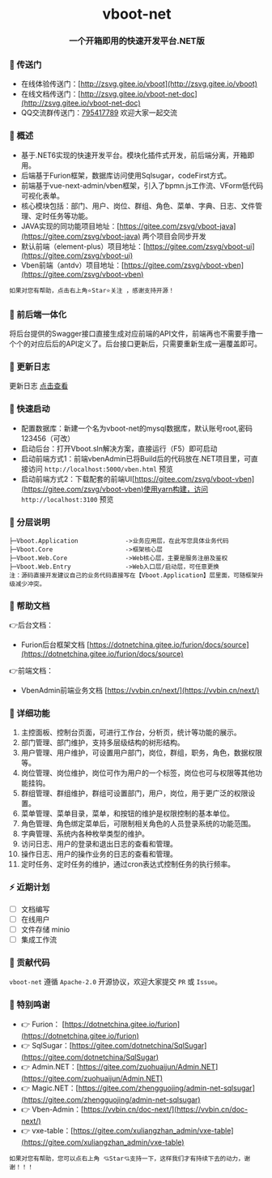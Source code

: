 <div align="center"><h1 align="center">vboot-net</h1></div>
<div align="center"><h3 align="center">一个开箱即用的快速开发平台.NET版</h3></div>

### 🍿 传送门

* 在线体验传送门：[http://zsvg.gitee.io/vboot](http://zsvg.gitee.io/vboot)
* 在线文档传送门：[http://zsvg.gitee.io/vboot-net-doc](http://zsvg.gitee.io/vboot-net-doc)
* QQ交流群传送门：[795417789](https://jq.qq.com/?_wv=1027&k=yoKKIlIG) 欢迎大家一起交流

### 🍟 概述

* 基于.NET6实现的快速开发平台。模块化插件式开发，前后端分离，开箱即用。
* 后端基于Furion框架，数据库访问使用Sqlsugar，codeFirst方式。
* 前端基于vue-next-admin/vben框架，引入了bpmn.js工作流、VForm低代码可视化表单。
* 核心模块包括：部门、用户、岗位、群组、角色、菜单、字典、日志、文件管理、定时任务等功能。
* JAVA实现的同功能项目地址：[https://gitee.com/zsvg/vboot-java](https://gitee.com/zsvg/vboot-java) 两个项目会同步开发
* 默认前端（element-plus）项目地址：[https://gitee.com/zsvg/vboot-ui](https://gitee.com/zsvg/vboot-ui)
* Vben前端（antdv）项目地址：[https://gitee.com/zsvg/vboot-vben](https://gitee.com/zsvg/vboot-vben)
```
如果对您有帮助，点击右上角⭐Star⭐关注 ，感谢支持开源！
```

### 🎁 前后端一体化

将后台提供的Swagger接口直接生成对应前端的API文件，前端再也不需要手撸一个个的对应后后的API定义了。后台接口更新后，只需要重新生成一遍覆盖即可。

### 🥞 更新日志

更新日志 [点击查看](https://gitee.com/zsvg/vboot-net/blob/master/CHANGELOG.md)
          
### 🍄 快速启动
* 配置数据库：新建一个名为vboot-net的mysql数据库，默认账号root,密码123456（可改）
* 启动后台：打开Vboot.sln解决方案，直接运行（F5）即可启动
* 启动前端方式1：前端vbenAdmin已将Build后的代码放在.NET项目里，可直接访问 `http://localhost:5000/vben.html` 预览
* 启动前端方式2：下载配套的前端UI[https://gitee.com/zsvg/vboot-vben](https://gitee.com/zsvg/vboot-vben)使用yarn构建，访问 `http://localhost:3100` 预览

### 🏀 分层说明
```
├─Vboot.Application             ->业务应用层，在此写您具体业务代码
├─Vboot.Core                    ->框架核心层
├─Vboot.Web.Core                ->Web核心层，主要是服务注册及鉴权
├─Vboot.Web.Entry               ->Web入口层/启动层，可任意更换
注：源码直接开发建议自己的业务代码直接写在【Vboot.Application】层里面，可随框架升级减少冲突。
```

### 📖 帮助文档

👉后台文档：
* Furion后台框架文档 [https://dotnetchina.gitee.io/furion/docs/source](https://dotnetchina.gitee.io/furion/docs/source)

👉前端文档：
* VbenAdmin前端业务文档 [https://vvbin.cn/next/](https://vvbin.cn/next/)


### 🍖 详细功能

1. 主控面板、控制台页面，可进行工作台，分析页，统计等功能的展示。
2. 部门管理、部门维护，支持多层级结构的树形结构。
3. 用户管理、用户维护，可设置用户部门，岗位，群组，职务，角色，数据权限等。
4. 岗位管理、岗位维护，岗位可作为用户的一个标签，岗位也可与权限等其他功能挂钩。
5. 群组管理、群组维护，群组可设置部门，用户，岗位，用于更广泛的权限设置。
6. 菜单管理、菜单目录，菜单，和按钮的维护是权限控制的基本单位。
7. 角色管理、角色绑定菜单后，可限制相关角色的人员登录系统的功能范围。
8. 字典管理、系统内各种枚举类型的维护。
9. 访问日志、用户的登录和退出日志的查看和管理。
10. 操作日志、用户的操作业务的日志的查看和管理。
11. 定时任务、定时任务的维护，通过cron表达式控制任务的执行频率。

### ⚡ 近期计划

- [ ] 文档编写
- [ ] 在线用户
- [ ] 文件存储 minio
- [ ] 集成工作流

### 🍻 贡献代码

`vboot-net` 遵循 `Apache-2.0` 开源协议，欢迎大家提交 `PR` 或 `Issue`。


### 💐 特别鸣谢
- 👉 Furion：  [https://dotnetchina.gitee.io/furion](https://dotnetchina.gitee.io/furion)
- 👉 SqlSugar：[https://gitee.com/dotnetchina/SqlSugar](https://gitee.com/dotnetchina/SqlSugar)
- 👉 Admin.NET：[https://gitee.com/zuohuaijun/Admin.NET](https://gitee.com/zuohuaijun/Admin.NET)
- 👉 Magic.NET：[https://gitee.com/zhengguojing/admin-net-sqlsugar](https://gitee.com/zhengguojing/admin-net-sqlsugar)
- 👉 Vben-Admin：[https://vvbin.cn/doc-next/](https://vvbin.cn/doc-next/)
- 👉 vxe-table：[https://gitee.com/xuliangzhan_admin/vxe-table](https://gitee.com/xuliangzhan_admin/vxe-table)
```
如果对您有帮助，您可以点右上角 💘Star💘支持一下，这样我们才有持续下去的动力，谢谢！！！
```